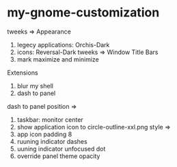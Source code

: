 # my-gnome-customization

tweeks => Appearance
1. legecy applications: Orchis-Dark
2. icons: Reversal-Dark
tweeks => Window Title Bars
1. mark maximize and minimize

Extensions
1. blur my shell
2. dash to panel

dash to panel
position => 
1. taskbar: monitor center
2. show application icon to circle-outline-xxl.png
style => 
1. app icon padding 8
2. ruuning indicator dashes
3. uuning indicator unfocused dot
4. override panel theme opacity

